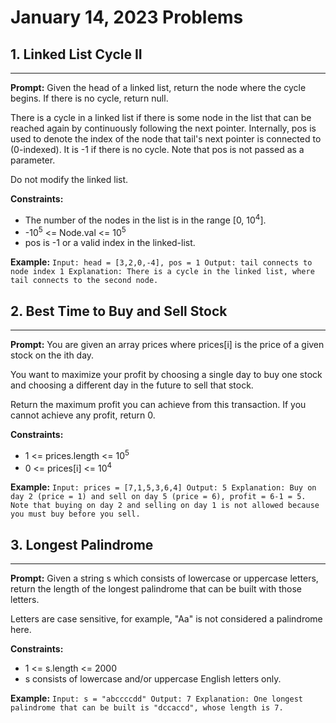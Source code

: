 # January 14, 2023 Problems

## 1. Linked List Cycle II

---
**Prompt:** Given the head of a linked list, return the node where the cycle begins. If there is no cycle, return null.

There is a cycle in a linked list if there is some node in the list that can be reached again by continuously following the next pointer. Internally, pos is used to denote the index of the node that tail's next pointer is connected to (0-indexed). It is -1 if there is no cycle. Note that pos is not passed as a parameter.

Do not modify the linked list.

**Constraints:**
- The number of the nodes in the list is in the range [0, 10<sup>4</sup>]. 
- -10<sup>5</sup> <= Node.val <= 10<sup>5</sup> 
- pos is -1 or a valid index in the linked-list.

**Example:**
`Input: head = [3,2,0,-4], pos = 1
Output: tail connects to node index 1
Explanation: There is a cycle in the linked list, where tail connects to the second node.`

## 2. Best Time to Buy and Sell Stock

---
**Prompt:** You are given an array prices where prices[i] is the price of a given stock on the ith day.

You want to maximize your profit by choosing a single day to buy one stock and choosing a different day in the future to sell that stock.

Return the maximum profit you can achieve from this transaction. If you cannot achieve any profit, return 0.

**Constraints:**
- 1 <= prices.length <= 10<sup>5</sup> 
- 0 <= prices[i] <= 10<sup>4</sup>

**Example:**
`Input: prices = [7,1,5,3,6,4]
Output: 5
Explanation: Buy on day 2 (price = 1) and sell on day 5 (price = 6), profit = 6-1 = 5.
Note that buying on day 2 and selling on day 1 is not allowed because you must buy before you sell.`

## 3. Longest Palindrome

---
**Prompt:** Given a string s which consists of lowercase or uppercase letters, return the length of the longest palindrome that can be built with those letters.

Letters are case sensitive, for example, "Aa" is not considered a palindrome here.

**Constraints:**
- 1 <= s.length <= 2000 
- s consists of lowercase and/or uppercase English letters only.

**Example:**
`Input: s = "abccccdd"
Output: 7
Explanation: One longest palindrome that can be built is "dccaccd", whose length is 7.`

